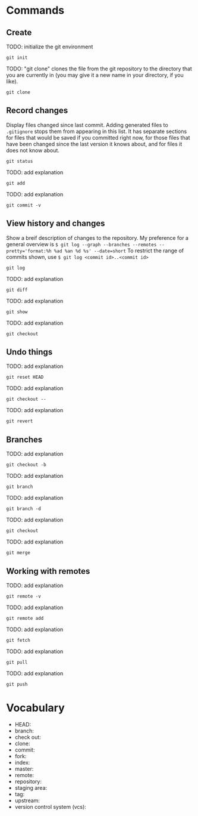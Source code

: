 # Commands

## Create

TODO: initialize the git environment

    git init

TODO: "git clone" clones the file from the git repository to the directory that you are currently in (you may give it a new name in your directory, if you like).

    git clone


## Record changes

Display files changed since last commit.
Adding generated files to ```.gitignore``` stops them from appearing in this list.
It has separate sections for files that would be saved if you committed right now, for those files that have been changed since the last version it knows about, and for files it does not know about.

    git status

TODO: add explanation

    git add

TODO: add explanation

    git commit -v


## View history and changes

Show a breif description of changes to the repository.
My preference for a general overview is ```$ git log --graph --branches --remotes --pretty='format:%h %ad %an %d %s' --date=short```
To restrict the range of commits shown, use ```$ git log <commit id>..<commit id>```

    git log

TODO: add explanation

    git diff

TODO: add explanation

    git show

TODO: add explanation

    git checkout


## Undo things

TODO: add explanation

    git reset HEAD

TODO: add explanation

    git checkout --

TODO: add explanation

    git revert


## Branches

TODO: add explanation

    git checkout -b

TODO: add explanation

    git branch

TODO: add explanation

    git branch -d

TODO: add explanation

    git checkout

TODO: add explanation

    git merge


## Working with remotes

TODO: add explanation

    git remote -v

TODO: add explanation

    git remote add

TODO: add explanation

    git fetch

TODO: add explanation

    git pull

TODO: add explanation

    git push


# Vocabulary

* HEAD:
* branch:
* check out:
* clone:
* commit:
* fork:
* index:
* master:
* remote:
* repository:
* staging area:
* tag:
* upstream:
* version control system (vcs):
